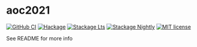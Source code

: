 # aoc2021

[![GitHub CI](https://github.com/jisantuc/aoc2021/workflows/CI/badge.svg)](https://github.com/jisantuc/aoc2021/actions)
[![Hackage](https://img.shields.io/hackage/v/aoc2021.svg?logo=haskell)](https://hackage.haskell.org/package/aoc2021)
[![Stackage Lts](http://stackage.org/package/aoc2021/badge/lts)](http://stackage.org/lts/package/aoc2021)
[![Stackage Nightly](http://stackage.org/package/aoc2021/badge/nightly)](http://stackage.org/nightly/package/aoc2021)
[![MIT license](https://img.shields.io/badge/license-MIT-blue.svg)](LICENSE)

See README for more info
